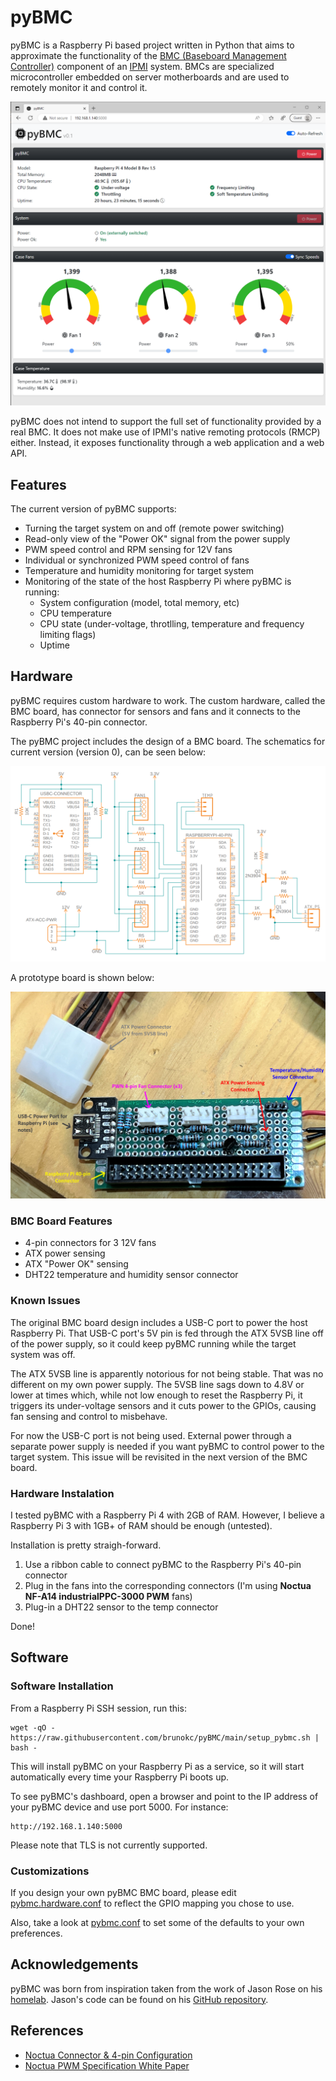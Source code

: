 # pyBMC

pyBMC is a Raspberry Pi based project written in Python that aims to approximate
the functionality of the [BMC (Baseboard Management Controller)](https://en.wikipedia.org/wiki/Intelligent_Platform_Management_Interface#Baseboard_management_controller) component
of an [IPMI](https://en.wikipedia.org/wiki/Intelligent_Platform_Management_Interface)
system. BMCs are specialized microcontroller embedded on server motherboards and
are used to remotely monitor it and control it.

![pyBMC screenshot](images/pybmc-screenshot.png)

pyBMC does not intend to support the full set of functionality provided by a real
BMC. It does not make use of IPMI's native remoting protocols (RMCP) either. Instead,
it exposes functionality through a web application and a web API.

## Features

The current version of pyBMC supports:

- Turning the target system on and off (remote power switching)
- Read-only view of the "Power OK" signal from the power supply
- PWM speed control and RPM sensing for 12V fans
- Individual or synchronized PWM speed control of fans
- Temperature and humidity monitoring for target system
- Monitoring of the state of the host Raspberry Pi where pyBMC is running:
  - System configuration (model, total memory, etc)
  - CPU temperature
  - CPU state (under-voltage, throtlling, temperature and frequency limiting flags)
  - Uptime

## Hardware

pyBMC requires custom hardware to work. The custom hardware, called the BMC board,
has connector for sensors and fans and it connects to the Raspberry Pi's 40-pin
connector.

The pyBMC project includes the design of a BMC board. The schematics for current
version (version 0), can be seen below:

[![pyBMC BMC board schematics](hardware/pyBMC%20BMC%20Board%20Schematic%20v0.png)](hardware/pyBMC%20BMC%20Board%20Schematic%20v0.pdf)

A prototype board is shown below:

![pyBMC BMC board prototype](images/pybmc-prototype-board.jpg)

### BMC Board Features

- 4-pin connectors for 3 12V fans
- ATX power sensing
- ATX "Power OK" sensing
- DHT22 temperature and humidity sensor connector

### Known Issues

The original BMC board design includes a USB-C port to power the host Raspberry Pi.
That USB-C port's 5V pin is fed through the ATX 5VSB line off of the power supply,
so it could keep pyBMC running while the target system was off.

The ATX 5VSB line is apparently notorious for not being stable. That was no different
on my own power supply. The 5VSB line sags down to 4.8V or lower at times which,
while not low enough to reset the Raspberry Pi, it triggers its under-voltage
sensors and it cuts power to the GPIOs, causing fan sensing and control to misbehave.

For now the USB-C port is not being used. External power through a separate power supply
is needed if you want pyBMC to control power to the target system. This issue will
be revisited in the next version of the BMC board.

### Hardware Instalation

I tested pyBMC with a Raspberry Pi 4 with 2GB of RAM. However, I believe a Raspberry
Pi 3 with 1GB+ of RAM should be enough (untested).

Installation is pretty straigh-forward.

1. Use a ribbon cable to connect pyBMC to the Raspberry Pi's 40-pin connector
2. Plug in the fans into the corresponding connectors (I'm using **Noctua NF-A14 industrialPPC-3000 PWM** fans)
3. Plug-in a DHT22 sensor to the temp connector

Done!

## Software

### Software Installation

From a Raspberry Pi SSH session, run this:

```
wget -qO - https://raw.githubusercontent.com/brunokc/pyBMC/main/setup_pybmc.sh | bash -
```

This will install pyBMC on your Raspberry Pi as a service, so it will start
automatically every time your Raspberry Pi boots up.

To see pyBMC's dashboard, open a browser and point to the IP address of your pyBMC
device and use port 5000. For instance:

```
http://192.168.1.140:5000
```

Please note that TLS is not currently supported.

### Customizations

If you design your own pyBMC BMC board, please edit [pybmc.hardware.conf](pyBMC/pybmc.hardware.conf) to reflect the GPIO mapping you chose to use.

Also, take a look at [pybmc.conf](pyBMC/pybmc.conf) to set some of the defaults
to your own preferences.

## Acknowledgements

pyBMC was born from inspiration taken from the work of Jason Rose on his [homelab](https://jro.io/nas/#expansion). Jason's code can be found on his [GitHub repository](https://github.com/edgarsuit/FreeNAS-Fan-Control).

## References

- [Noctua Connector & 4-pin Configuration](https://noctua.at/en/productfaqs/productfaq/view/id/215/)
- [Noctua PWM Specification White Paper](https://noctua.at/pub/media/wysiwyg/Noctua_PWM_specifications_white_paper.pdf)